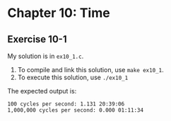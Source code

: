 # Chapter 10: Time

## Exercise 10-1

My solution is in `ex10_1.c`.

1. To compile and link this solution, use `make ex10_1`.
1. To execute this solution, use `./ex10_1`

The expected output is:
```
100 cycles per second: 1.131 20:39:06
1,000,000 cycles per second: 0.000 01:11:34
```
